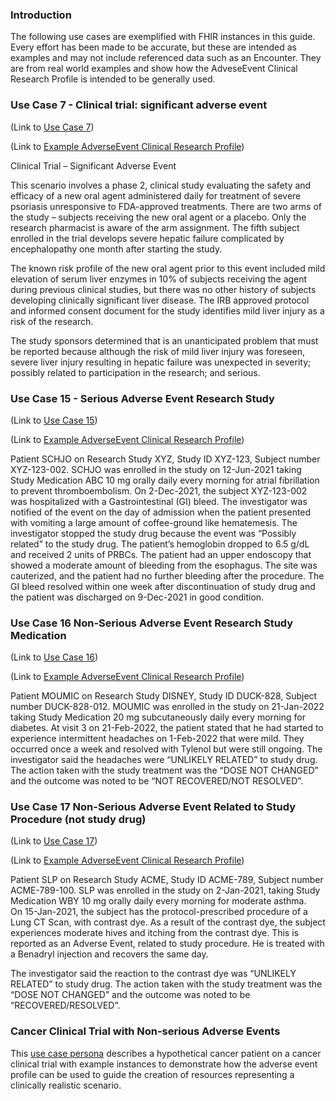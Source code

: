 ### Introduction

The following use cases are exemplified with FHIR instances in this guide. Every effort has been made to be accurate, but these are intended as examples and may not include referenced data such as an Encounter. They are from real world examples and show how the AdveseEvent Clinical Research Profile is intended to be generally used. 

### Use Case 7 - Clinical trial: significant adverse event

(Link to [Use Case 7](https://confluence.hl7.org/pages/viewpage.action?pageId=49646529#AdverseEventUseCases-UseCase7-Clinicaltrial:significantadverseevent))

(Link to [Example AdverseEvent Clinical Research Profile](AdverseEvent-ClinicalResearchAdverseEventUseCase7.html))

Clinical Trial – Significant Adverse Event

This scenario involves a phase 2, clinical study evaluating the safety and efficacy of a new oral agent administered daily for treatment of severe psoriasis unresponsive to FDA-approved treatments.  There are two arms of the study – subjects receiving the new oral agent or a placebo.  Only the research pharmacist is aware of the arm assignment.    The fifth subject enrolled in the trial develops severe hepatic failure complicated by encephalopathy one month after starting the study. 

The known risk profile of the new oral agent prior to this event included mild elevation of serum liver enzymes in 10% of subjects receiving the agent during previous clinical studies, but there was no other history of subjects developing clinically significant liver disease.  The IRB approved protocol and informed consent document for the study identifies mild liver injury as a risk of the research.

The study sponsors determined that is an unanticipated problem that must be reported because although the risk of mild liver injury was foreseen, severe liver injury resulting in hepatic failure was unexpected in severity; possibly related to participation in the research; and serious.


### Use Case 15 - Serious Adverse Event Research Study

(Link to [Use Case 15](https://confluence.hl7.org/pages/viewpage.action?pageId=49646529#AdverseEventUseCases-Usecase15-SeriousAdverseEventResearchStudyMedication))

(Link to [Example AdverseEvent Clinical Research Profile](AdverseEvent-ClinicalResearchAdverseEventUseCase15.html))

Patient SCHJO on Research Study XYZ, Study ID XYZ-123, Subject number XYZ-123-002. SCHJO was enrolled in the study on 12-Jun-2021 taking Study Medication ABC 10 mg orally daily every morning for atrial fibrillation to prevent thromboembolism.  On 2-Dec-2021, the subject XYZ-123-002 was hospitalized with a Gastrointestinal (GI) bleed. The investigator was notified of the event on the day of admission when the patient presented with vomiting a large amount of coffee-ground like hematemesis.  The investigator stopped the study drug because the event was “Possibly related” to the study drug.  The patient’s hemoglobin dropped to 6.5 g/dL and received 2 units of PRBCs.  The patient had an upper endoscopy that showed a moderate amount of bleeding from the esophagus. The site was cauterized, and the patient had no further bleeding after the procedure. The GI bleed resolved within one week after discontinuation of study drug and the patient was discharged on 9-Dec-2021 in good condition.

### Use Case 16 Non-Serious Adverse Event Research Study Medication

(Link to [Use Case 16](https://confluence.hl7.org/pages/viewpage.action?pageId=49646529#AdverseEventUseCases-Usecase16-Non-SeriousAdverseEventResearchStudyMedication))

(Link to [Example AdverseEvent Clinical Research Profile](AdverseEvent-ClinicalResearchAdverseEventUseCase16.html))

Patient MOUMIC on Research Study DISNEY, Study ID DUCK-828, Subject number DUCK-828-012. MOUMIC was enrolled in the study on 21-Jan-2022 taking Study Medication 20 mg subcutaneously daily every morning for diabetes.  At visit 3 on 21-Feb-2022, the patient stated that he had started to experience intermittent headaches on 1-Feb-2022 that were mild. They occurred once a week and resolved with Tylenol but were still ongoing. The investigator said the headaches were “UNLIKELY RELATED” to study drug.  The action taken with the study treatment was the “DOSE NOT CHANGED” and the outcome was noted to be “NOT RECOVERED/NOT RESOLVED”.

### Use Case 17 Non-Serious Adverse Event Related to Study Procedure (not study drug)

(Link to [Use Case 17](https://confluence.hl7.org/pages/viewpage.action?pageId=49646529#AdverseEventUseCases-UseCase17:AErelatedtostudyprocedure(notstudydrug)))

(Link to [Example AdverseEvent Clinical Research Profile](AdverseEvent-ClinicalResearchAdverseEventUseCase17.html))

Patient SLP on Research Study ACME, Study ID ACME-789, Subject number ACME-789-100. SLP was enrolled in the study on 2-Jan-2021, taking Study Medication WBY 10 mg orally daily every morning for moderate asthma.  
On 15-Jan-2021, the subject has the protocol-prescribed procedure of a Lung CT Scan, with contrast dye.  As a result of the contrast dye, the subject experiences moderate hives and itching from the contrast dye.  This is reported as an Adverse Event, related to study procedure.  He is treated with a Benadryl injection and recovers the same day.

The investigator said the reaction to the contrast dye was “UNLIKELY RELATED” to study drug.  The action taken with the study treatment was the “DOSE NOT CHANGED” and the outcome was noted to be “RECOVERED/RESOLVED”.

### Cancer Clinical Trial with Non-serious Adverse Events

This [use case persona](exampleCancerClinicalTrial.html) describes a hypothetical cancer patient on a cancer clinical trial with example instances to demonstrate how the adverse event profile can be used to guide the creation of resources representing a clinically realistic scenario.


